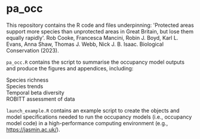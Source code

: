 # pa_occ

This repository contains the R code and files underpinning: 'Protected areas support more species than unprotected areas in Great Britain, but lose them equally rapidly'. Rob Cooke, Francesca Mancini, Robin J. Boyd, Karl L. Evans, Anna Shaw, Thomas J. Webb, Nick J. B. Isaac. Biological Conservation (2023).

`pa_occ.R` contains the script to summarise the occupancy model outputs and produce the figures and appendices, including:

Species richness  
Species trends  
Temporal beta diversity  
ROBITT assessment of data  

`launch_example.R` contains an example script to create the objects and model specifications needed to run the occupancy models (i.e., occupancy model code) in a high-performance computing environment (e.g., https://jasmin.ac.uk/).
